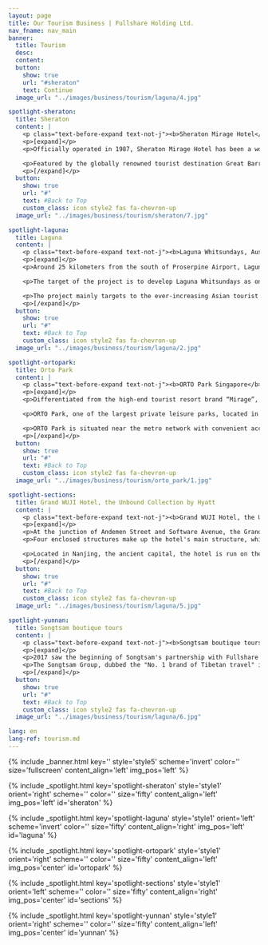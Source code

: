 ```yaml
---
layout: page
title: Our Tourism Business | Fullshare Holding Ltd.
nav_fname: nav_main
banner:
  title: Tourism
  desc:
  content:
  button:
    show: true
    url: "#sheraton"
    text: Continue
  image_url: "../images/business/tourism/laguna/4.jpg"

spotlight-sheraton:
  title: Sheraton
  content: |
    <p class="text-before-expand text-not-j"><b>Sheraton Mirage Hotel</b></p>
    <p>[expand]</p>
    <p>Officially operated in 1987, Sheraton Mirage Hotel has been a world-class prestigious tropical holiday paradise. The hotel has hosted many renowned dignitaries and celebrities including the former Chinese President Jiang Zemin, the former United States President Bill Clinton, the famous American actor Tom Hanks and John Travolta, the famous British singer Mick Jagger, the German supermodel Claudia Schiffer, etc.</p>

    <p>Featured by the globally renowned tourist destination Great Barrier Reef and Daintree Rainforest, as well as the unique cultural landscape of Port Douglas, it has successfully contributed “Mirage” to become one of the high-end tourist resort brands around the world. Fullshare Holdings Limited has introduced the brand “Mirage” to the high-end tourist and vacation markets in China and other countries.</p>
    <p>[/expand]</p>
  button:
    show: true
    url: "#"
    text: #Back to Top
    custom_class: icon style2 fas fa-chevron-up
  image_url: "../images/business/tourism/sheraton/7.jpg"

spotlight-laguna:
  title: Laguna
  content: |
    <p class="text-before-expand text-not-j"><b>Laguna Whitsundays, Australia Tourist Town Development Project</b></p>
    <p>[expand]</p>
    <p>Around 25 kilometers from the south of Proserpine Airport, Laguna Whitsundays covering approximately 2,800 square kilometers located in the Whitsunday Islands which is consisted by 74 scenic islands and adjacent to the World Heritage Great Barrier Reef. With the beautiful and pleasant scenery, it will definitely become the world-wide tourist resort landmarks in the twenty-first century.</p>

    <p>The target of the project is to develop Laguna Whitsundays as one of the top world-class destination resorts and high-end quality residential housing projects with the capacity to serve 15,000 people. It will include an international airport, five world-class hotels, a casino and entertainment center, two 18-hole and one 27-hole golf courses, and 860 berth marina, a tourism related organic farm, a shopping and retail area, a conference center, a cruise terminal, a retirement & vacation village and other real estate residential developments.</p>

    <p>The project mainly targets to the ever-increasing Asian tourist market, while to provide comprehensive community facilities to the neighboring mining towns. It will definitely become the star of Queensland for its tourism, resources, construction and agriculture development.</p>
    <p>[/expand]</p>
  button:
    show: true
    url: "#"
    text: #Back to Top
    custom_class: icon style2 fas fa-chevron-up
  image_url: "../images/business/tourism/laguna/2.jpg"

spotlight-ortopark:
  title: Orto Park
  content: |
    <p class="text-before-expand text-not-j"><b>ORTO Park Singapore</b></p>
    <p>[expand]</p>
    <p>Differentiated from the high-end tourist resort brand “Mirage”, ORTO Park emphasizes on suburbanized family vacation style with natural and original mission.</p>

    <p>ORTO Park, one of the largest private leisure parks, located in the northern part of Singapore, is constructed, managed and operated by the Group. It covers about 51,500 square meters with beautiful natural environment and it is a popular recreation park for local residents and tourists.</p>

    <p>ORTO Park is situated near the metro network with convenient access. With the simple and elegant scenery, as well as tranquil lake views, the park has all kinds of activity facilities such as shrimp & fishing pools, children playgrounds, etc. The outdoor lakeside cottages and lake avenue are suitable to organize all types of schools events, family gatherings and weddings, etc. The restaurants and cafes situated along the scenic lakeside offer delicious culinary experience to the visitors.</p>
    <p>[/expand]</p>
  button:
    show: true
    url: "#"
    text: #Back to Top
    custom_class: icon style2 fas fa-chevron-up
  image_url: "../images/business/tourism/orto_park/1.jpg"

spotlight-sections:
  title: Grand WUJI Hotel, the Unbound Collection by Hyatt
  content: |
    <p class="text-before-expand text-not-j"><b>Grand WUJI Hotel, the Unbound Collection by Hyatt</b></p>
    <p>[expand]</p>
    <p>At the junction of Andemen Street and Software Avenue, the Grand WUJI Hotel, the Unbound Collection by Hyatt, is situated in the center of China's (Nanjing) Software Valley. It is the first high-end hotel in Nanjing that features the inheritance of traditional Chinese health culture and practices the concept of a healthy lifestyle. </p>
    <p>Four enclosed structures make up the hotel's main structure, which cleverly combines the traditional Chinese conception of health and wellness with the natural ecology. The main building, which shockingly gives the illusion of floating in the air, houses  272 sets of varied guest rooms and suites, in addition to 4 high-end restaurants. The hotel restaurants follow the slogan "tasting five flavors in five seasons, serving only seasonal food," with the goal of serving guests food that can heal their bodies and souls. A 3,000 square meter banquet area, which is made up of banquet rooms and an inner court lawn, can be flexibly divided and combined to meet the needs of meetings and wedding banquets of various sizes and styles. </p>

    <p>Located in Nanjing, the ancient capital, the hotel is run on the principle of fostering a healthy lifestyle by drawing inspiration from traditional Chinese culture and according to the natural laws and health preservation concepts of the five seasons, which go as follows: "growing in spring, blossoming in summer, harvesting in autumn, and relaxing in winter." The goal of the hotel is to provide guests with " a habitat for their body and soul, heaven for their self-cultivation”. </p>
    <p>[/expand]</p>
  button:
    show: true
    url: "#"
    text: #Back to Top
    custom_class: icon style2 fas fa-chevron-up
  image_url: "../images/business/tourism/laguna/5.jpg"

spotlight-yunnan:
  title: Songtsam boutique tours
  content: |
    <p class="text-before-expand text-not-j"><b>Songtsam boutique tours</b></p>
    <p>[expand]</p>
    <p>2017 saw the beginning of Songtsam's partnership with Fullshare Holdings. Since then, the two parties have worked together to offer customers around the world a deep cultural experience as well as top-notch health care and vacation services.</p>
    <p>The Songtsam Group, dubbed the "No. 1 brand of Tibetan travel" in China, has won numerous awards both domestically and internationally for its distinctive location choices, availability of boutique hotels with a museum-like feel, capacity to provide clients with value-for-money travel experiences, and the sincere and thoughtful services. Through more than 20 years of effort, Songtsam has developed a product that combines sightseeing along the new Yunnan-Tibet transit route, which extends along the Ancient Tea-Horse Road, and the experiences of living in boutique mountain hotels. It has a special travel route that links the World Natural Heritage "Three Rivers" region, the legendary National Highways 214 and 318, the Ancient Tea-Horse Road, and the "Third Pole" Qinghai-Tibet Plateau, with the goal of providing visitors the opportunities to deeply explore the hinterland of China's Three Rivers and the mysterious lands of Yunnan and Tibet. </p>
    <p>[/expand]</p>
  button:
    show: true
    url: "#"
    text: #Back to Top
    custom_class: icon style2 fas fa-chevron-up
  image_url: "../images/business/tourism/laguna/6.jpg"

lang: en
lang-ref: tourism.md
---
```


<!-- Welcome Banner -->

{% include _banner.html key='' style='style5' scheme='invert' color='' size='fullscreen' content_align='left' img_pos='left' %}

<!-- Properties -->

{% include _spotlight.html key='spotlight-sheraton' style='style1' orient='right' scheme='' color='' size='fifty' content_align='left' img_pos='left' id='sheraton' %}

{% include _spotlight.html key='spotlight-laguna' style='style1' orient='left' scheme='invert' color='' size='fifty' content_align='right' img_pos='left' id='laguna' %}

{% include _spotlight.html key='spotlight-ortopark' style='style1' orient='right' scheme='' color='' size='fifty' content_align='left' img_pos='center' id='ortopark' %}

{% include _spotlight.html key='spotlight-sections' style='style1' orient='left' scheme='' color='' size='fifty' content_align='right' img_pos='center' id='sections' %}

{% include _spotlight.html key='spotlight-yunnan' style='style1' orient='right' scheme='' color='' size='fifty' content_align='left' img_pos='center' id='yunnan' %}
